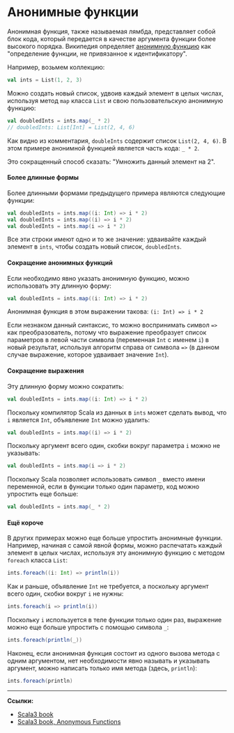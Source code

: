 # Анонимные функции

Анонимная функция, также называемая лямбда, представляет собой блок кода, 
который передается в качестве аргумента функции более высокого порядка. 
Википедия определяет [анонимную функцию](https://ru.wikipedia.org/wiki/%D0%90%D0%BD%D0%BE%D0%BD%D0%B8%D0%BC%D0%BD%D0%B0%D1%8F_%D1%84%D1%83%D0%BD%D0%BA%D1%86%D0%B8%D1%8F) 
как "определение функции, не привязанное к идентификатору".

Например, возьмем коллекцию:

```scala
val ints = List(1, 2, 3)
```

Можно создать новый список, удвоив каждый элемент в целых числах, 
используя метод `map` класса `List` и свою пользовательскую анонимную функцию:

```scala
val doubledInts = ints.map(_ * 2)
// doubledInts: List[Int] = List(2, 4, 6)
```

Как видно из комментария, `doubleInts` содержит список `List(2, 4, 6)`. 
В этом примере анонимной функцией является часть кода: `_ * 2`.

Это сокращенный способ сказать: "Умножить данный элемент на 2".


#### Более длинные формы

Более длинными формами предыдущего примера являются следующие функции:

```scala
val doubledInts = ints.map((i: Int) => i * 2)
val doubledInts = ints.map((i) => i * 2)
val doubledInts = ints.map(i => i * 2)
```

Все эти строки имеют одно и то же значение: 
удваивайте каждый элемент в `ints`, чтобы создать новый список, `doubledInts`.

#### Сокращение анонимных функций

Если необходимо явно указать анонимную функцию, можно использовать эту длинную форму:

```scala
val doubledInts = ints.map((i: Int) => i * 2)
```

Анонимная функция в этом выражении такова: `(i: Int) => i * 2`

Если незнаком данный синтаксис, то можно воспринимать символ `=>` как преобразователь, 
потому что выражение преобразует список параметров в левой части символа (переменная `Int` с именем `i`) в новый результат, 
используя алгоритм справа от символа `=>` (в данном случае выражение, которое удваивает значение `Int`).

#### Сокращение выражения

Эту длинную форму можно сократить:

```scala
val doubledInts = ints.map((i: Int) => i * 2)
```

Поскольку компилятор Scala из данных в `ints` может сделать вывод, что `i` является `Int`, объявление `Int` можно удалить:

```scala
val doubledInts = ints.map((i) => i * 2)
```

Поскольку аргумент всего один, скобки вокруг параметра `i` можно не указывать:

```scala
val doubledInts = ints.map(i => i * 2)
```

Поскольку Scala позволяет использовать символ `_` вместо имени переменной, 
если в функции только один параметр, код можно упростить еще больше:

```scala
val doubledInts = ints.map(_ * 2)
```

#### Ещё короче

В других примерах можно еще больше упростить анонимные функции. 
Например, начиная с самой явной формы, можно распечатать каждый элемент в целых числах, 
используя эту анонимную функцию с методом `foreach` класса `List`:

```scala
ints.foreach((i: Int) => println(i))
```

Как и раньше, объявление `Int` не требуется, а поскольку аргумент всего один, скобки вокруг `i` не нужны:

```scala
ints.foreach(i => println(i))
```

Поскольку `i` используется в теле функции только один раз, выражение можно еще больше упростить с помощью символа `_`:

```scala
ints.foreach(println(_))
```

Наконец, если анонимная функция состоит из одного вызова метода с одним аргументом, 
нет необходимости явно называть и указывать аргумент, можно написать только имя метода (здесь, `println`):

```scala
ints.foreach(println)
```


---

**Ссылки:**
- [Scala3 book](https://docs.scala-lang.org/scala3/book/taste-functions.html)
- [Scala3 book, Anonymous Functions](https://docs.scala-lang.org/scala3/book/fun-anonymous-functions.html)
